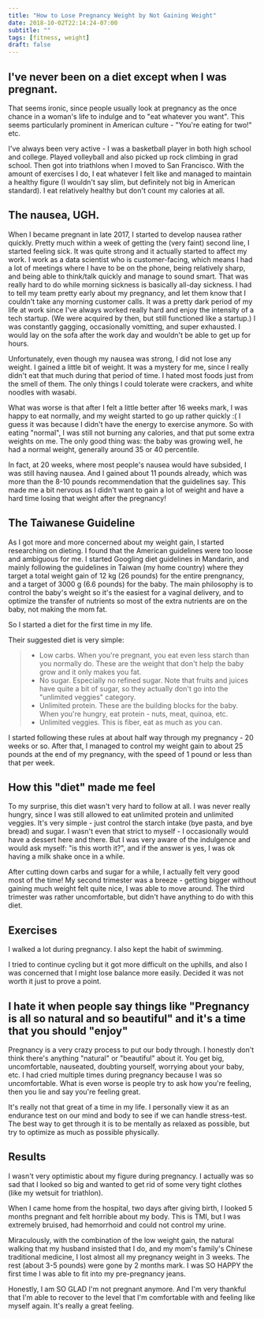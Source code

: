 ```yaml
---
title: "How to Lose Pregnancy Weight by Not Gaining Weight"
date: 2018-10-02T22:14:24-07:00
subtitle: ""
tags: [fitness, weight]
draft: false
---
```



## I've never been on a diet except when I was pregnant. 

That seems ironic, since people usually look at pregnancy as the once chance in a woman's life to indulge and to "eat whatever you want". This seems particularly prominent in American culture - "You're eating for two!" etc. 

I've always been very active - I was a basketball player in both high school and college. Played volleyball and also picked up rock climbing in grad school. Then got into triathlons when I moved to San Francisco. With the amount of exercises I do, I eat whatever I felt like and managed to maintain a healthy figure (I wouldn't say slim, but definitely not big in American standard). I eat relatively healthy but don't count my calories at all. 


## The nausea, UGH. 

When I became pregnant in late 2017, I started to develop nausea rather quickly. Pretty much within a week of getting the (very faint) second line, I started feeling sick. It was quite strong and it actually started to affect my work. I work as a data scientist who is customer-facing, which means I had a lot of meetings where I have to be on the phone, being relatively sharp, and being able to think/talk quickly and manage to sound smart. That was really hard to do while morning sickness is basically all-day sickness. I had to tell my team pretty early about my pregnancy, and let them know that I couldn't take any morning customer calls. It was a pretty dark period of my life at work since I've always worked really hard and enjoy the intensity of a tech startup. (We were acquired by then, but still functioned like a startup.) I was constantly gagging, occasionally vomitting, and super exhausted. I would lay on the sofa after the work day and wouldn't be able to get up for hours. 

Unfortunately, even though my nausea was strong, I did not lose any weight. I gained a little bit of weight. It was a mystery for me, since I really didn't eat that much during that period of time. I hated most foods just from the smell of them. The only things I could tolerate were crackers, and white noodles with wasabi. 

What was worse is that after I felt a little better after 16 weeks mark, I was happy to eat normally, and my weight started to go up rather quickly :( I guess it was because I didn't have the energy to exercise anymore. So with eating "normal", I was still not burning any calories, and that put some extra weights on me. The only good thing was: the baby was growing well, he had a normal weight, generally around 35 or 40 percentile. 

In fact, at 20 weeks, where most people's nausea would have subsided, I was still having nausea. And I gained about 11 pounds already, which was more than the 8-10 pounds recommendation that the guidelines say. This made me a bit nervous as I didn't want to gain a lot of weight and have a hard time losing that weight after the pregnancy! 

## The Taiwanese Guideline

As I got more and more concerned about my weight gain, I started researching on dieting. I found that the American guidelines were too loose and ambiguous for me. I started Googling diet guidelines in Mandarin, and mainly following the guidelines in Taiwan (my home country) where they target a total weight gain of 12 kg (26 pounds) for the entire prengnancy, and a target of 3000 g (6.6 pounds) for the baby. The main philosophy is to control the baby's weight so it's the easiest for a vaginal delivery, and to optimize the transfer of nutrients so most of the extra nutrients are on the baby, not making the mom fat. 

So I started a diet for the first time in my life. 

Their suggested diet is very simple:

> - Low carbs. When you're pregnant, you eat even less starch than you normally do. These are the weight that don't help the baby grow and it only makes you fat. 
> - No sugar. Especially no refined sugar. Note that fruits and juices have quite a bit of sugar, so they actually don't go into the "unlimited veggies" category. 
> - Unlimited protein. These are the building blocks for the baby. When you're hungry, eat protein - nuts, meat, quinoa, etc. 
> - Unlimited veggies. This is fiber, eat as much as you can. 

I started following these rules at about half way through my pregnancy - 20 weeks or so. After that, I managed to control my weight gain to about 25 pounds at the end of my pregnancy, with the speed of 1 pound or less than that per week. 

## How this "diet" made me feel

To my surprise, this diet wasn't very hard to follow at all. I was never really hungry, since I was still allowed to eat unlimited protein and unlimited veggies. It's very simple - just control the starch intake (bye pasta, and bye bread) and sugar. I wasn't even that strict to myself - I occasionally would have a dessert here and there. But I was very aware of the indulgence and would ask myself: "is this worth it?", and if the answer is yes, I was ok having a milk shake once in a while. 

After cutting down carbs and sugar for a while, I actually felt very good most of the time! My second trimester was a breeze - getting bigger without gaining much weight felt quite nice, I was able to move around. The third trimester was rather uncomfortable, but didn't have anything to do with this diet. 

## Exercises

I walked a lot during pregnancy. I also kept the habit of swimming. 

I tried to continue cycling but it got more difficult on the uphills, and also I was concerned that I might lose balance more easily. Decided it was not worth it just to prove a point. 


## I hate it when people say things like "Pregnancy is all so natural and so beautiful" and it's a time that you should "enjoy"

Pregnancy is a very crazy process to put our body through. I honestly don't think there's anything "natural" or "beautiful" about it. You get big, uncomfortable, nauseated, doubting yourself, worrying about your baby, etc. I had cried multiple times during pregnancy because I was so uncomfortable. What is even worse is people try to ask how you're feeling, then you lie and say you're feeling great. 

It's really not that great of a time in my life. I personally view it as an endurance test on our mind and body to see if we can handle stress-test. The best way to get through it is to be mentally as relaxed as possible, but try to optimize as much as possible physically. 

## Results

I wasn't very optimistic about my figure during pregnancy. I actually was so sad that I looked so big and wanted to get rid of some very tight clothes (like my wetsuit for triathlon). 

When I came home from the hospital, two days after giving birth, I looked 5 months pregnant and felt horrible about my body. This is TMI, but I was extremely bruised, had hemorrhoid and could not control my urine. 

Miraculously, with the combination of the low weight gain, the natural walking that my husband insisted that I do, and my mom's family's Chinese traditional medicine, I lost almost all my pregnancy weight in 3 weeks. The rest (about 3-5 pounds) were gone by 2 months mark. I was SO HAPPY the first time I was able to fit into my pre-pregnancy jeans. 

Honestly, I am SO GLAD I'm not pregnant anymore. And I'm very thankful that I'm able to recover to the level that I'm comfortable with and feeling like myself again. It's really a great feeling. 